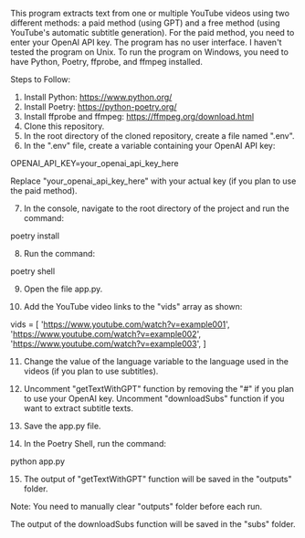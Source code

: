This program extracts text from one or multiple YouTube videos using two different methods: a paid method (using GPT) and a free method (using YouTube's automatic subtitle generation). For the paid method, you need to enter your OpenAI API key. The program has no user interface. I haven't tested the program on Unix. To run the program on Windows, you need to have Python, Poetry, ffprobe, and ffmpeg installed.

Steps to Follow:

1. Install Python: https://www.python.org/
2. Install Poetry: https://python-poetry.org/
3. Install ffprobe and ffmpeg: https://ffmpeg.org/download.html
4. Clone this repository.
5. In the root directory of the cloned repository, create a file named ".env".
6. In the ".env" file, create a variable containing your OpenAI API key:

OPENAI_API_KEY=your_openai_api_key_here

Replace "your_openai_api_key_here" with your actual key (if you plan to use the paid method).

7. In the console, navigate to the root directory of the project and run the command:

poetry install

8. Run the command:

poetry shell

9. Open the file app.py.

10. Add the YouTube video links to the "vids" array as shown:

vids = [
    'https://www.youtube.com/watch?v=example001',
    'https://www.youtube.com/watch?v=example002',
    'https://www.youtube.com/watch?v=example003',
]

11. Change the value of the language variable to the language used in the videos (if you plan to use subtitles).

12. Uncomment "getTextWithGPT" function by removing the "#" if you plan to use your OpenAI key. Uncomment "downloadSubs" function if you want to extract subtitle texts.

13. Save the app.py file.

14. In the Poetry Shell, run the command:

python app.py

15. The output of "getTextWithGPT" function will be saved in the "outputs" folder.

Note: You need to manually clear "outputs" folder before each run.

The output of the downloadSubs function will be saved in the "subs" folder.